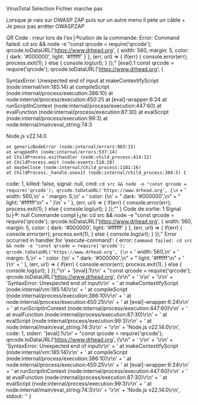 VirusTotal Selection Fichier marche pas

Lorsque je vais sur OWASP ZAP puis sur un autre menu il pète un câble + Je peux pas arrêter OWASPZAP

QR Code : rreur lors de l'ex├®cution de la commande: Error: Command failed: cd src && node -e "const qrcode = require('qrcode'); qrcode.toDataURL('https://www.drhead.org', {
        width: 560,
        margin: 5,
        color: {
          dark: '#000000',
          light: '#ffffff'
        }
      }, (err, url) => { if(err) { console.error(err); process.exit(1); } else { console.log(url); } });"
[eval]:1
const qrcode = require('qrcode'); qrcode.toDataURL('https://www.drhead.org', {


SyntaxError: Unexpected end of input
    at makeContextifyScript (node:internal/vm:185:14)
    at compileScript (node:internal/process/execution:386:10)
    at node:internal/process/execution:450:25
    at [eval]-wrapper:6:24
    at runScriptInContext (node:internal/process/execution:447:60)
    at evalFunction (node:internal/process/execution:87:30)
    at evalScript (node:internal/process/execution:99:3)
    at node:internal/main/eval_string:74:3

Node.js v22.14.0

    at genericNodeError (node:internal/errors:983:15)
    at wrappedFn (node:internal/errors:537:14)
    at ChildProcess.exithandler (node:child_process:414:12)
    at ChildProcess.emit (node:events:518:28)
    at maybeClose (node:internal/child_process:1101:16)
    at ChildProcess._handle.onexit (node:internal/child_process:304:5) {
  code: 1,
  killed: false,
  signal: null,
  cmd: `cd src && node -e "const qrcode = require('qrcode'); qrcode.toDataURL('https://www.drhead.org', {\n` +
    '        width: 560,\n' +
    '        margin: 5,\n' +
    '        color: {\n' +
    "          dark: '#000000',\n" +
    "          light: '#ffffff'\n" +
    '        }\n' +
    '      }, (err, url) => { if(err) { console.error(err); process.exit(1); } else { console.log(url); } });"'
}
Code de sortie: 1
Signal tu├®: null
Commande compl├¿te: cd src && node -e "const qrcode = require('qrcode'); qrcode.toDataURL('https://www.drhead.org', {
        width: 560,
        margin: 5,
        color: {
          dark: '#000000',
          light: '#ffffff'
        }
      }, (err, url) => { if(err) { console.error(err); process.exit(1); } else { console.log(url); } });"
Error occurred in handler for 'execute-command': {
  error: `Command failed: cd src && node -e "const qrcode = require('qrcode'); qrcode.toDataURL('https://www.drhead.org', {\n` +
    '        width: 560,\n' +
    '        margin: 5,\n' +
    '        color: {\n' +
    "          dark: '#000000',\n" +
    "          light: '#ffffff'\n" +
    '        }\n' +
    '      }, (err, url) => { if(err) { console.error(err); process.exit(1); } else { console.log(url); } });"\n' +
    '[eval]:1\r\n' +
    "const qrcode = require('qrcode'); qrcode.toDataURL('https://www.drhead.org', {\r\n" +
    '                                                                              \r\n' +
    '\r\n' +
    'SyntaxError: Unexpected end of input\r\n' +
    '    at makeContextifyScript (node:internal/vm:185:14)\r\n' +
    '    at compileScript (node:internal/process/execution:386:10)\r\n' +
    '    at node:internal/process/execution:450:25\r\n' +
    '    at [eval]-wrapper:6:24\r\n' +
    '    at runScriptInContext (node:internal/process/execution:447:60)\r\n' +
    '    at evalFunction (node:internal/process/execution:87:30)\r\n' +
    '    at evalScript (node:internal/process/execution:99:3)\r\n' +
    '    at node:internal/main/eval_string:74:3\r\n' +
    '\r\n' +
    'Node.js v22.14.0\r\n',
  code: 1,
  stderr: '[eval]:1\r\n' +
    "const qrcode = require('qrcode'); qrcode.toDataURL('https://www.drhead.org', {\r\n" +
    '                                                                              \r\n' +
    '\r\n' +
    'SyntaxError: Unexpected end of input\r\n' +
    '    at makeContextifyScript (node:internal/vm:185:14)\r\n' +
    '    at compileScript (node:internal/process/execution:386:10)\r\n' +
    '    at node:internal/process/execution:450:25\r\n' +
    '    at [eval]-wrapper:6:24\r\n' +
    '    at runScriptInContext (node:internal/process/execution:447:60)\r\n' +
    '    at evalFunction (node:internal/process/execution:87:30)\r\n' +
    '    at evalScript (node:internal/process/execution:99:3)\r\n' +
    '    at node:internal/main/eval_string:74:3\r\n' +
    '\r\n' +
    'Node.js v22.14.0\r\n',
  stdout: ''
}